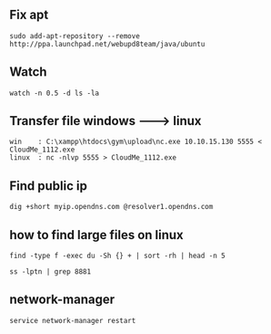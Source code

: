 ## Fix apt 
```
sudo add-apt-repository --remove http://ppa.launchpad.net/webupd8team/java/ubuntu
```

## Watch
```
watch -n 0.5 -d ls -la
```

## Transfer file windows ---> linux
```
win    : C:\xampp\htdocs\gym\upload\nc.exe 10.10.15.130 5555 < CloudMe_1112.exe
linux  : nc -nlvp 5555 > CloudMe_1112.exe
```

## Find public ip
```
dig +short myip.opendns.com @resolver1.opendns.com
```
## how to find large files on linux
```
find -type f -exec du -Sh {} + | sort -rh | head -n 5

ss -lptn | grep 8881
```

##   network-manager 
```
service network-manager restart
```

